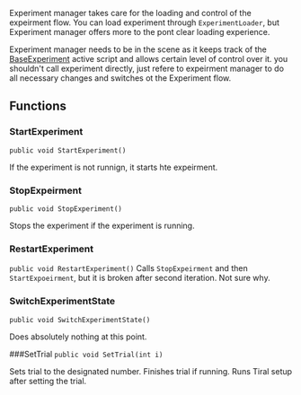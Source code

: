 Experiment manager takes care for the loading and control of the expeirment flow. You can load experiment through `ExperimentLoader`, but Experiment manager offers more to the pont clear loading experience.

Experiment manager needs to be in the scene as it keeps track of the [BaseExperiment](experiment/experiment) active script and allows certain level of control over it. you shouldn't call experiment directly, just refere to expeirment manager to do all necessary changes and switches ot the Experiment flow.

## Functions
### StartExperiment
`public void StartExperiment()`

If the experiment is not runnign, it starts hte expeirment.

### StopExpeirment
`public void StopExperiment()`

Stops the experiment if the experiment is running.

### RestartExperiment
`public void RestartExperiment()`
Calls `StopExpeirment` and then `StartExpoeirment`, but it is broken after second iteration. Not sure why.

###  SwitchExperimentState
`public void SwitchExperimentState()`

Does absolutely nothing at this point.

###SetTrial
`public void SetTrial(int i)`

Sets trial to the designated number. Finishes trial if running. Runs Tiral setup after setting the trial.
